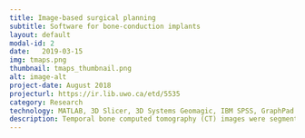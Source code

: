 ```yaml
---
title: Image-based surgical planning  
subtitle: Software for bone-conduction implants
layout: default
modal-id: 2
date:   2019-03-15
img: tmaps.png
thumbnail: tmaps_thumbnail.png
alt: image-alt
project-date: August 2018
projecturl: https://ir.lib.uwo.ca/etd/5535
category: Research
technology: MATLAB, 3D Slicer, 3D Systems Geomagic, IBM SPSS, GraphPad Prism
description: Temporal bone computed tomography (CT) images were segmented and processed and custom Matlab code was written to generate and test bone thickness colormaps from cortical bone to the air-cell and from the cortical bone to the dura mater (the layer of membrane covering the brain). See project link for full thesis file. 
---
```

